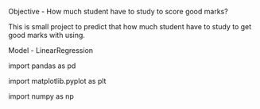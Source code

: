 Objective - How much student have to study to score good marks?

This is small project to predict that how much student have to study to get good marks with using.

Model - LinearRegression 

import pandas as pd

import matplotlib.pyplot as plt

import numpy as np
